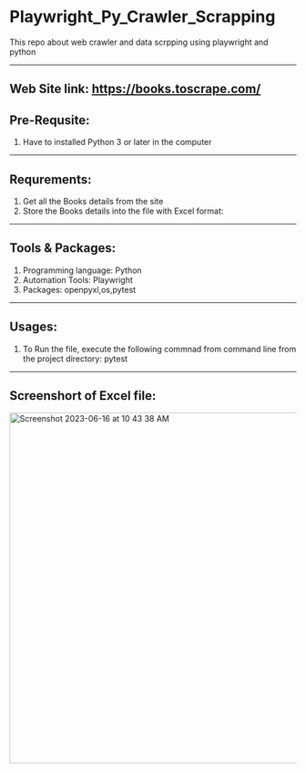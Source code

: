 # Playwright_Py_Crawler_Scrapping
This repo about web crawler and data scrpping using playwright and python

---------------
Web Site link: https://books.toscrape.com/ <br>
---------------
## Pre-Requsite: <br>
1. Have to installed Python 3 or later in the computer <br>
---------------
## Requrements: <br>
1. Get all the Books details from the site <br>
2. Store the Books details into the file with Excel format: <br>
------------------
## Tools & Packages: <br>
1. Programming language: Python<br>
2. Automation Tools: Playwright<br>
3. Packages: openpyxl,os,pytest<br>

------------------
## Usages: <br>
1. To Run the file, execute the following commnad from command line from the project directory: pytest  <br>

------------------
## Screenshort of Excel file:<br>
<img width="615" alt="Screenshot 2023-06-16 at 10 43 38 AM" src="https://github.com/acharjeeauntor/Playwright_Py_Crawler_Scrapping/assets/38497405/fddda4eb-0673-4437-8e60-4361963950c3">
